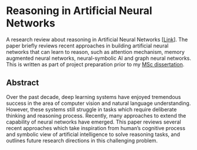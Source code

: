 # Reasoning in Artificial Neural Networks

A research review about reasoning in Artificial Neural Networks [[Link](https://github.com/markvasin/reasoning-in-artificial-neural-networks/blob/main/research_review.pdf)]. The paper briefly reviews recent approaches in building artificial neural networks that can learn to reason, such as attention mechanism, memory augmented neural networks, neural-symbolic AI and graph neural networks. This is written as part of project preparation prior to my [MSc dissertation](https://github.com/markvasin/MSc-Project).

## Abstract

Over the past decade, deep learning systems have enjoyed tremendous success in the area of computer vision and natural language understanding. However, these systems still struggle in tasks which require deliberate thinking and reasoning process. Recently, many approaches to extend the capability of neural networks have emerged. This paper reviews several recent approaches which take inspiration from human’s cognitive process and symbolic view of artificial intelligence to solve reasoning tasks, and outlines future research directions in this challenging problem.
